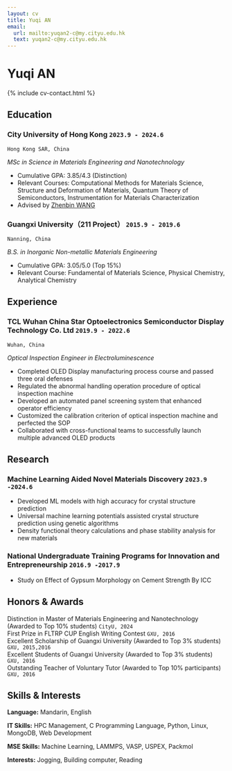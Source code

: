 ```yaml
---
layout: cv
title: Yuqi AN
email:
  url: mailto:yuqan2-c@my.cityu.edu.hk
  text: yuqan2-c@my.cityu.edu.hk
---
```


# Yuqi **AN**

<!--
include contact information from the front matter
Supported arguments:
    - homepage: url, text
    - phone
    - email
-->

{% include cv-contact.html %}

## Education

### **City University of Hong Kong** `2023.9 - 2024.6`

```
Hong Kong SAR, China
```

*MSc in Science in Materials Engineering and Nanotechnology*
- Cumulative GPA: 3.85/4.3 (Distinction)
- Relevant Courses: Computational Methods for Materials Science, Structure and Deformation of Materials, Quantum Theory of Semiconductors, Instrumentation for Materials Characterization
- Advised by [Zhenbin WANG](https://www.cityu.edu.hk/mse/people/mse-faculty/wang-zhenbin)

### **Guangxi University（211 Project）** `2015.9 - 2019.6`

```
Nanning, China
```

*B.S. in Inorganic Non-metallic Materials Engineering*
- Cumulative GPA: 3.05/5.0 (Top 15%)
- Relevant Course: Fundamental of Materials Science, Physical Chemistry, Analytical Chemistry

## Experience

### **TCL Wuhan China Star Optoelectronics Semiconductor Display Technology Co. Ltd** `2019.9 - 2022.6`

```
Wuhan, China
```

*Optical Inspection Engineer in Electroluminescence*
- Completed OLED Display manufacturing process course and passed three oral defenses
- Regulated the abnormal handling operation procedure of optical inspection machine
- Developed an automated panel screening system that enhanced operator efficiency
- Customized the calibration criterion of optical inspection machine and perfected the SOP
- Collaborated with cross-functional teams to successfully launch multiple advanced OLED products


## Research 

### **Machine Learning Aided Novel Materials Discovery** `2023.9 -2024.6`
- Developed ML models with high accuracy for crystal structure prediction
- Universal machine learning potentials assisted crystal structure prediction using genetic algorithms
- Density functional theory calculations and phase stability analysis for new materials
### **National Undergraduate Training Programs for Innovation and Entrepreneurship** `2016.9 -2017.9`
- Study on Effect of Gypsum Morphology on Cement Strength By ICC

## Honors & Awards
Distinction in Master of Materials Engineering and Nanotechnology (Awarded to Top 10% students) `CityU, 2024` <br>
First Prize in FLTRP CUP English Writing Contest `GXU, 2016` <br>
Excellent Scholarship of Guangxi University (Awarded to Top 3% students) `GXU, 2015,2016` <br>
Excellent Students of Guangxi University (Awarded to Top 3% students) `GXU, 2016` <br>
Outstanding Teacher of Voluntary Tutor (Awarded to Top 10% participants) `GXU, 2016` <br>

## Skills & Interests

**Language:** Mandarin, English

**IT Skills:** HPC Management, C Programming Language, Python, Linux, MongoDB, Web Development

**MSE Skills:** Machine Learning, LAMMPS, VASP, USPEX, Packmol

**Interests:** Jogging, Building computer, Reading


<!-- ### Footer

Last updated: May 2024 -->
